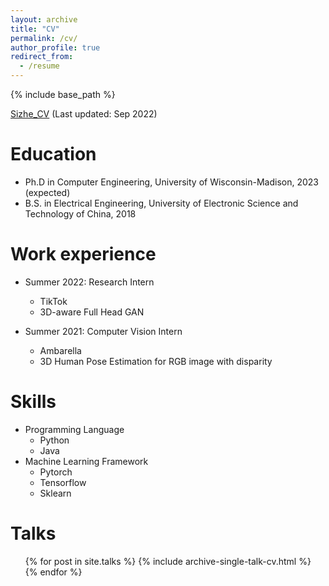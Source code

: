 ```yaml
---
layout: archive
title: "CV"
permalink: /cv/
author_profile: true
redirect_from:
  - /resume
---
```


{% include base_path %}

[Sizhe_CV](https://drive.google.com/file/d/1cOvPjRXteG31STObFpQhx9TjJorxqkRV/view?usp=sharing)  (Last updated: Sep 2022)

Education
======
* Ph.D in Computer Engineering, University of Wisconsin-Madison, 2023 (expected)
* B.S. in Electrical Engineering, University of Electronic Science and Technology of China, 2018


Work experience
======
* Summer 2022: Research Intern
  * TikTok
  * 3D-aware Full Head GAN

* Summer 2021: Computer Vision Intern
  * Ambarella
  * 3D Human Pose Estimation for RGB image with disparity
  
Skills
======
* Programming Language
  * Python
  * Java 
* Machine Learning Framework
  * Pytorch
  * Tensorflow
  * Sklearn

<!-- Publications
======
  <ul>{% for post in site.publications %}
    {% include archive-single-cv.html %}
  {% endfor %}</ul> -->
  
Talks
======
  <ul>{% for post in site.talks %}
    {% include archive-single-talk-cv.html %}
  {% endfor %}</ul>
  
<!-- Teaching
======
  <ul>{% for post in site.teaching %}
    {% include archive-single-cv.html %}
  {% endfor %}</ul> -->
  
<!-- Service and leadership
======
* Currently signed in to 43 different slack teams -->
